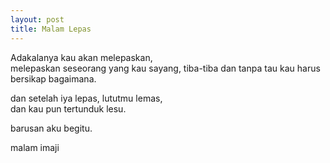 ```yaml
---
layout: post
title: Malam Lepas
---
```


Adakalanya kau akan melepaskan,  
melepaskan seseorang yang kau sayang, tiba-tiba dan tanpa tau kau harus bersikap bagaimana.

dan setelah iya lepas, lututmu lemas,  
dan kau pun tertunduk lesu.

barusan aku begitu.

malam imaji